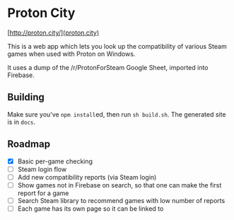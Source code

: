 # Proton City
[http://proton.city/](proton.city)

This is a web app which lets you look up the compatibility of various Steam
games when used with Proton on Windows.

It uses a dump of the /r/ProtonForSteam Google Sheet, imported into Firebase.

## Building
Make sure you've `npm install`ed, then run `sh build.sh`. The generated site 
is in `docs`.

## Roadmap

  - [X] Basic per-game checking
  - [ ] Steam login flow
  - [ ] Add new compatibility reports (via Steam login)
  - [ ] Show games not in Firebase on search, so that one can make the first
        report for a game
  - [ ] Search Steam library to recommend games with low number of reports
  - [ ] Each game has its own page so it can be linked to
